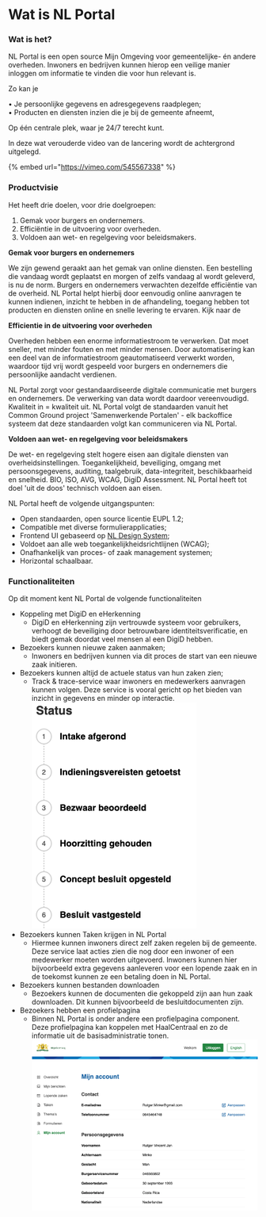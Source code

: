 # Wat is NL Portal

### **Wat is het?**

NL Portal is een open source Mijn Omgeving voor gemeentelijke- én andere overheden. Inwoners en bedrijven kunnen hierop een veilige manier inloggen om informatie te vinden die voor hun relevant is.&#x20;

Zo kan je

• Je persoonlijke gegevens en adresgegevens raadplegen;\
• Producten en diensten inzien die je bij de gemeente afneemt,

Op één centrale plek, waar je 24/7 terecht kunt.&#x20;

In deze wat verouderde video van de lancering wordt de achtergrond uitgelegd.

{% embed url="https://vimeo.com/545567338" %}

### **Productvisie**

Het heeft drie doelen, voor drie doelgroepen:

1. Gemak voor burgers en ondernemers.
2. Efficiëntie in de uitvoering voor overheden.
3. Voldoen aan wet- en regelgeving voor beleidsmakers.

**Gemak voor burgers en ondernemers**

We zijn gewend geraakt aan het gemak van online diensten. Een bestelling die vandaag wordt geplaatst en morgen of zelfs vandaag al wordt geleverd, is nu de norm. Burgers en ondernemers verwachten dezelfde efficiëntie van de overheid. NL Portal helpt hierbij door eenvoudig online aanvragen te kunnen indienen, inzicht te hebben in de afhandeling, toegang hebben tot producten en diensten online en snelle levering te ervaren. Kijk naar de&#x20;

**Efficientie in de uitvoering voor overheden**

Overheden hebben een enorme informatiestroom te verwerken. Dat moet sneller, met minder fouten en met minder mensen. Door automatisering kan een deel van de informatiestroom geautomatiseerd verwerkt worden, waardoor tijd vrij wordt gespeeld voor burgers en ondernemers die persoonlijke aandacht verdienen.

NL Portal zorgt voor gestandaardiseerde digitale communicatie met burgers en ondernemers. De verwerking van data wordt daardoor vereenvoudigd. Kwaliteit in = kwaliteit uit. NL Portal volgt de standaarden vanuit het Common Ground project 'Samenwerkende Portalen' - elk backoffice systeem dat deze standaarden volgt kan communiceren via NL Portal.

**Voldoen aan wet- en regelgeving voor beleidsmakers**

De wet- en regelgeving stelt hogere eisen aan digitale diensten van overheidsinstellingen. Toegankelijkheid, beveiliging, omgang met persoonsgegevens, auditing, taalgebruik, data-integriteit, beschikbaarheid en snelheid. BIO, ISO, AVG, WCAG, DigiD Assessment. NL Portal heeft tot doel 'uit de doos' technisch voldoen aan eisen.

NL Portal heeft de volgende uitgangspunten:

* Open standaarden, open source licentie EUPL 1.2;
* Compatible met diverse formulierapplicaties;
* Frontend UI gebaseerd op [NL Design System](https://nldesignsystem.nl/);
* Voldoet aan alle web toegankelijkheidsrichtlijnen (WCAG);
* Onafhankelijk van proces- of zaak management systemen;
* Horizontal schaalbaar.

### **Functionaliteiten**

Op dit moment kent NL Portal de volgende functionaliteiten

* Koppeling met DigiD en eHerkenning
  * DigiD en eHerkenning zijn vertrouwde systeem voor gebruikers, verhoogt de beveiliging door betrouwbare identiteitsverificatie, en biedt gemak doordat veel mensen al een DigiD hebben.
* Bezoekers kunnen nieuwe zaken aanmaken;
  * Inwoners en bedrijven kunnen via dit proces de start van een nieuwe zaak initieren.&#x20;
*   Bezoekers kunnen altijd de actuele status van hun zaken zien;
    * Track & trace-service waar inwoners en medewerkers aanvragen kunnen volgen. Deze service is vooral gericht op het bieden van inzicht in gegevens en minder op interactie. 
    ![track-and-trace](img/track-and-trace.png)
* Bezoekers kunnen Taken krijgen in NL Portal
  * Hiermee kunnen inwoners direct zelf zaken regelen bij de gemeente. Deze service laat acties zien die nog door een inwoner of een medewerker moeten worden uitgevoerd. Inwoners kunnen hier bijvoorbeeld extra gegevens aanleveren voor een lopende zaak en in de toekomst kunnen ze een betaling doen in NL Portal.
* Bezoekers kunnen bestanden downloaden
  * Bezoekers kunnen de documenten die gekoppeld zijn aan hun zaak downloaden. Dit kunnen bijvoorbeeld de besluitdocumenten zijn.&#x20;
*   Bezoekers hebben een profielpagina
    * Binnen NL Portal is onder andere een profielpagina component. Deze profielpagina kan koppelen met HaalCentraal en zo de informatie uit de basisadministratie tonen.
    ![profiel](img/profiel.png)
